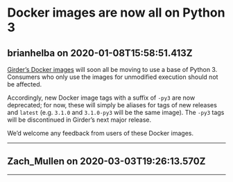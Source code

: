 # Docker images are now all on Python 3

## brianhelba on 2020-01-08T15:58:51.413Z

[Girder’s Docker images](https://hub.docker.com/repository/docker/girder/girder) will soon all be moving to use a base of Python 3\. Consumers who only use the images for unmodified execution should not be affected.


Accordingly, new Docker image tags with a suffix of `-py3` are now deprecated; for now, these will simply be aliases for tags of new releases and `latest` (e.g. `3.1.0` and `3.1.0-py3` will be the same image). The `-py3` tags will be discontinued in Girder’s next major release.


We’d welcome any feedback from users of these Docker images.


---

## Zach_Mullen on 2020-03-03T19:26:13.570Z


---


